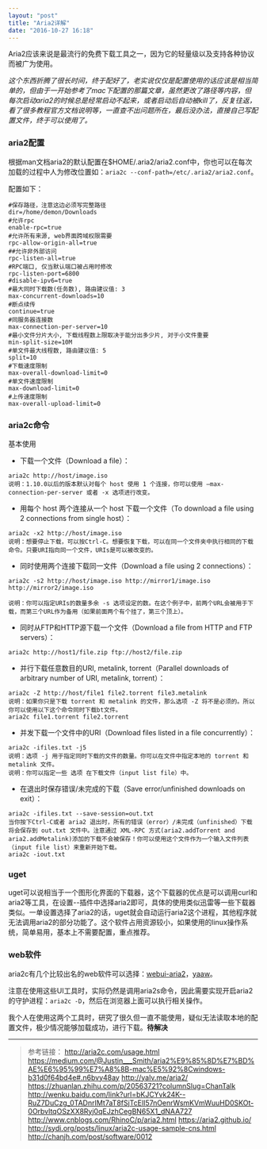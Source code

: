 ```yaml
---
layout: "post"
title: "Aria2详解"
date: "2016-10-27 16:18"
---
```


Aria2应该来说是最流行的免费下载工具之一，因为它的轻量级以及支持各种协议而被广为使用。


*这个东西折腾了很长时间，终于配好了，老实说仅仅是配置使用的话应该是相当简单的，但由于一开始参考了mac下配置的那篇文章，虽然更改了路径等内容，但每次启动aria2的时候总是经常启动不起来，或者启动后自动被kill了，反复往返，看了很多教程官方文档说明等，一直查不出问题所在，最后没办法，直接自己写配置文件，终于可以使用了。*


### aria2配置

根据man文档aria2的默认配置在$HOME/.aria2/aria2.conf中，你也可以在每次加载的过程中人为修改位置如：`aria2c --conf-path=/etc/.aria2/aria2.conf`。


配置如下：

```ssh
#保存路径，注意这边必须写完整路径
dir=/home/demon/Downloads
#允许rpc
enable-rpc=true
#允许所有来源, web界面跨域权限需要
rpc-allow-origin-all=true
##允许非外部访问
rpc-listen-all=true
#RPC端口, 仅当默认端口被占用时修改
rpc-listen-port=6800
#disable-ipv6=true
#最大同时下载数(任务数), 路由建议值: 3
max-concurrent-downloads=10
#断点续传
continue=true
#同服务器连接数
max-connection-per-server=10
#最小文件分片大小, 下载线程数上限取决于能分出多少片, 对于小文件重要
min-split-size=10M
#单文件最大线程数, 路由建议值: 5
split=10
#下载速度限制
max-overall-download-limit=0
#单文件速度限制
max-download-limit=0
#上传速度限制
max-overall-upload-limit=0
```

<!-- more -->


### aria2c命令

基本使用

- 下载一个文件（Download a file）：

```ssh
aria2c http://host/image.iso
说明：1.10.0以后的版本默认对每个 host 使用 1 个连接，你可以使用 –max-connection-per-server 或者 -x 选项进行改变。
```


- 用每个 host 两个连接从一个 host 下载一个文件（To download a file using 2 connections from single host）：

```ssh
aria2c -x2 http://host/image.iso
说明：想要停止下载，可以按Ctrl-C。想要恢复下载，可以在同一个文件夹中执行相同的下载命令。只要URI指向同一个文件，URIs是可以被改变的。
```

- 同时使用两个连接下载同一文件（Download a file using 2 connections）：

```ssh
aria2c -s2 http://host/image.iso http://mirror1/image.iso http://mirror2/image.iso

说明：你可以指定URIs的数量多余 -s 选项设定的数。在这个例子中，前两个URL会被用于下载，而第三个URL作为备用（如果前面两个有个挂了，第三个顶上）。
```

- 同时从FTP和HTTP源下载一个文件（Download a file from HTTP and FTP servers）：

```ssh
aria2c http://host1/file.zip ftp://host2/file.zip
```


- 并行下载任意数目的URI, metalink, torrent（Parallel downloads of arbitrary number of URI, metalink, torrent）：

```ssh
aria2c -Z http://host/file1 file2.torrent file3.metalink
说明：如果你只是下载 torrent 和 metalink 的文件，那么选项 -Z 将不是必须的。所以你可以使用以下这个命令同时下载bt文件。
aria2c file1.torrent file2.torrent
```

- 并发下载一个文件中的URI（Download files listed in a file concurrently）：

```ssh
aria2c -ifiles.txt -j5
说明：选项 -j 用于指定同时下载的文件的数量。你可以在文件中指定本地的 torrent 和 metalink 文件。
说明：你可以指定一些 选项 在下载文件（input list file）中。
```

- 在退出时保存错误/未完成的下载（Save error/unfinished downloads on exit）：

```ssh
aria2c -ifiles.txt --save-session=out.txt
当你按下Ctrl-C或者 aria2 退出时，所有的错误（error）/未完成（unfinished）下载将会保存到 out.txt 文件中。注意通过 XML-RPC 方式(aria2.addTorrent and aria2.addMetalink)添加的下载不会被保存！你可以使用这个文件作为一个输入文件列表（input file list）来重新开始下载。
aria2c -iout.txt
```
### uget

uget可以说相当于一个图形化界面的下载器，这个下载器的优点是可以调用curl和aria2等工具，在设置--插件中选择aria2即可，具体的使用类似迅雷等一些下载器类似。一单设置选择了aria2的话，uget就会自动运行aria2这个进程，其他程序就无法调用aria2的部分功能了。这个软件占用资源较小，如果使用的linux操作系统，简单易用，基本上不需要配置，重点推荐。

### web软件

aria2c有几个比较出名的web软件可以选择：[webui-aria2](http://ziahamza.github.io/webui-aria2/)，[yaaw](https://binux.github.io/yaaw/)。

注意在使用这些UI工具时，实际仍然是调用aria2s命令，因此需要实现开启aria2的守护进程：`aria2c -D`，然后在浏览器上面可以执行相关操作。

我个人在使用这两个工具时，研究了很久但一直不能使用，疑似无法读取本地的配置文件，极少情况能够加载成功，进行下载。**待解决**


***


> 参考链接：
> http://aria2c.com/usage.html
> https://medium.com/@Justin___Smith/aria2%E9%85%8D%E7%BD%AE%E6%95%99%E7%A8%8B-mac%E5%92%8Cwindows-b31d0f64bd4e#.n6bvy48ay
> http://yalv.me/aria2/
> https://zhuanlan.zhihu.com/p/20563721?columnSlug=ChanTalk
> http://wenku.baidu.com/link?url=bKJCYvk24K--RuZ7DuCzg_0TADnrIMt7aT8fSjTcElI57nOenrWsmKVmWuuHD0SKOt-0OrbvltqOSzXX8Ryj0qEJzhCegBN65X1_dNAA727
> http://www.cnblogs.com/RhinoC/p/aria2.html
> https://aria2.github.io/
> http://sydi.org/posts/linux/aria2c-usage-sample-cns.html
> http://chanjh.com/post/software/0012
